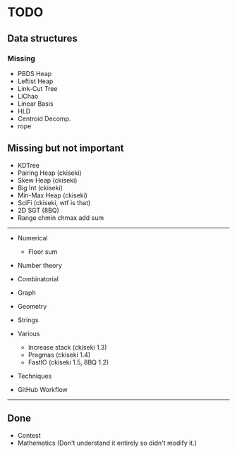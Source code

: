 # TODO

## Data structures

### Missing
- PBDS Heap
- Leftist Heap
- Link-Cut Tree
- LiChao
- Linear Basis
- HLD
- Centroid Decomp.
- rope

## Missing but not important
- KDTree
- Pairing Heap (ckiseki)
- Skew Heap (ckiseki)
- Big Int (ckiseki)
- Min-Max Heap (ckiseki)
- SciFi (ckiseki, wtf is that)
- 2D SGT (8BQ)
- Range chmin chmax add sum

---

- Numerical
    - Floor sum
- Number theory
- Combinatorial
- Graph
- Geometry
- Strings
- Various
    - Increase stack (ckiseki 1.3)
    - Pragmas (ckiseki 1.4)
    - FastIO (ckiseki 1.5, 8BQ 1.2)
- Techniques

- GitHub Workflow



---

## Done

- Contest
- Mathematics (Don't understand it entirely so didn't modify it.)
